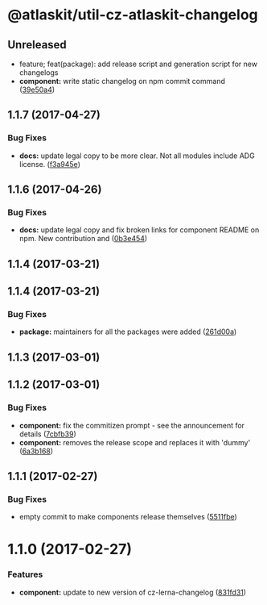 # @atlaskit/util-cz-atlaskit-changelog

## Unreleased

* feature; feat(package): add release script and generation script for new changelogs
* **component:** write static changelog on npm commit command ([39e50a4](https://bitbucket.org/atlassian/atlaskit/commits/39e50a4))

## 1.1.7 (2017-04-27)


### Bug Fixes

* **docs:** update legal copy to be more clear. Not all modules include ADG license. ([f3a945e](https://bitbucket.org/atlassian/atlaskit/commits/f3a945e))

## 1.1.6 (2017-04-26)


### Bug Fixes

* **docs:** update legal copy and fix broken links for component README on npm. New contribution and ([0b3e454](https://bitbucket.org/atlassian/atlaskit/commits/0b3e454))

## 1.1.4 (2017-03-21)

## 1.1.4 (2017-03-21)


### Bug Fixes

* **package:** maintainers for all the packages were added ([261d00a](https://bitbucket.org/atlassian/atlaskit/commits/261d00a))

## 1.1.3 (2017-03-01)

## 1.1.2 (2017-03-01)


### Bug Fixes

* **component:** fix the commitizen prompt - see the announcement for details ([7cbfb39](https://bitbucket.org/atlassian/atlaskit/commits/7cbfb39))
* **component:** removes the release scope and replaces it with 'dummy' ([6a3b168](https://bitbucket.org/atlassian/atlaskit/commits/6a3b168))

## 1.1.1 (2017-02-27)


### Bug Fixes

* empty commit to make components release themselves ([5511fbe](https://bitbucket.org/atlassian/atlaskit/commits/5511fbe))

# 1.1.0 (2017-02-27)


### Features

* **component:** update to new version of cz-lerna-changelog ([831fd31](https://bitbucket.org/atlassian/atlaskit/commits/831fd31))
